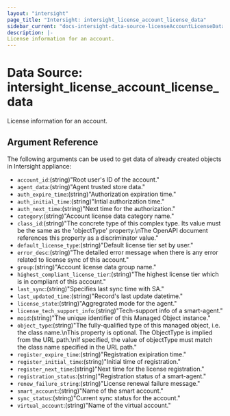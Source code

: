 ```yaml
---
layout: "intersight"
page_title: "Intersight: intersight_license_account_license_data"
sidebar_current: "docs-intersight-data-source-licenseAccountLicenseData"
description: |-
License information for an account.
---
```


# Data Source: intersight_license_account_license_data
License information for an account.
## Argument Reference
The following arguments can be used to get data of already created objects in Intersight appliance:
* `account_id`:(string)"Root user's ID of the account."
* `agent_data`:(string)"Agent trusted store data."
* `auth_expire_time`:(string)"Authorization expiration time."
* `auth_initial_time`:(string)"Intial authorization time."
* `auth_next_time`:(string)"Next time for the authorization."
* `category`:(string)"Account license data category name."
* `class_id`:(string)"The concrete type of this complex type. Its value must be the same as the 'objectType' property.\nThe OpenAPI document references this property as a discriminator value."
* `default_license_type`:(string)"Default license tier set by user."
* `error_desc`:(string)"The detailed error message when there is any error related to license sync of this account."
* `group`:(string)"Account license data group name."
* `highest_compliant_license_tier`:(string)"The highest license tier which is in compliant of this account."
* `last_sync`:(string)"Specifies last sync time with SA."
* `last_updated_time`:(string)"Record's last update datetime."
* `license_state`:(string)"Aggregrated mode for the agent."
* `license_tech_support_info`:(string)"Tech-support info of a smart-agent."
* `moid`:(string)"The unique identifier of this Managed Object instance."
* `object_type`:(string)"The fully-qualified type of this managed object, i.e. the class name.\nThis property is optional. The ObjectType is implied from the URL path.\nIf specified, the value of objectType must match the class name specified in the URL path."
* `register_expire_time`:(string)"Registration exipiration time."
* `register_initial_time`:(string)"Initial time of registration."
* `register_next_time`:(string)"Next time for the license registration."
* `registration_status`:(string)"Registration status of a smart-agent."
* `renew_failure_string`:(string)"License renewal failure message."
* `smart_account`:(string)"Name of the smart account."
* `sync_status`:(string)"Current sync status for the account."
* `virtual_account`:(string)"Name of the virtual account."
